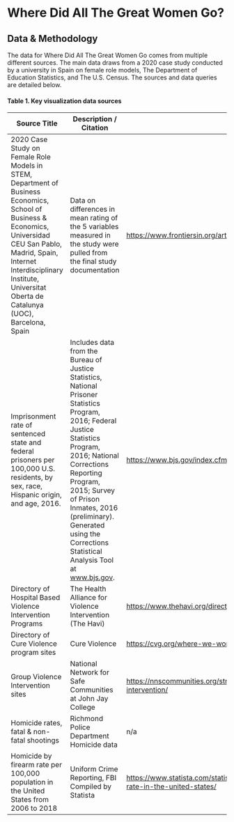 # Where Did All The Great Women Go?
## Data & Methodology
The data for Where Did All The Great Women Go comes from multiple different sources. The main data draws from a 2020 case study conducted by a university in Spain on female role models, The Department of Education Statistics, and The U.S. Census. The sources and data queries are detailed below.

#### Table 1. Key visualization data sources

| Source Title | Description / Citation | URL |
| ----------- | ----------- | ----------- |
| 2020 Case Study on Female Role Models in STEM, Department of Business Economics, School of Business & Economics, Universidad CEU San Pablo, Madrid, Spain, Internet Interdisciplinary Institute, Universitat Oberta de Catalunya (UOC), Barcelona, Spain | Data on differences in mean rating of the 5 variables measured in the study were pulled from the final study documentation | https://www.frontiersin.org/articles/10.3389/fpsyg.2020.02204/full | | Data on Online Science Curriculums | Data on scientists taught about in the classroom parsed from 5 online education websites: thebestschools.org, Dorling Kindersley, educationworld.com, Teach with Fergy, famousscientists.org | https://thebestschools.org/features/50-influential-scientists-world-today/ , https://www.dkfindout.com/us/science/famous-scientists/ , https://www.educationworld.com/science/scientists.shtml , https://teachwithfergy.com/famous-scientists-who-changed-the-world/ , https://www.famousscientists.org/popular/ | | Jail incarceration rates at midyear, by race or ethnicity, 1990-2018 | Bureau of Justice Statistics, Annual Survey of Jails, 1990-2004 and 2006-2018; and Census of Jail Inmates, 2005. | https://www.bjs.gov/index.cfm?ty=pbdetail&iid=6826 |
| Imprisonment rate of sentenced state and federal prisoners per 100,000 U.S. residents, by sex, race, Hispanic origin, and age, 2016.  | Includes data from the Bureau of Justice Statistics, National Prisoner Statistics Program, 2016; Federal Justice Statistics Program, 2016; National Corrections Reporting Program, 2015; Survey of Prison Inmates, 2016 (preliminary). Generated using the Corrections Statistical Analysis Tool at www.bjs.gov.| https://www.bjs.gov/index.cfm?ty=nps |
| Directory of Hospital Based Violence Intervention Programs | The Health Alliance for Violence Intervention (The Havi) | https://www.thehavi.org/directory-by-name |
| Directory of Cure Violence program sites | Cure Violence | https://cvg.org/where-we-work/ |
| Group Violence Intervention sites | National Network for Safe Communities at John Jay College | https://nnscommunities.org/strategies/group-violence-intervention/ |
| Homicide rates, fatal & non-fatal shootings  | Richmond Police Department Homicide data | n/a |
| Homicide by firearm rate per 100,000 population in the United States from 2006 to 2018 | Uniform Crime Reporting, FBI Compiled by Statista  | https://www.statista.com/statistics/249805/homicide-by-firearm-rate-in-the-united-states/ |
